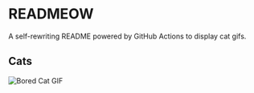 # READMEOW

A self-rewriting README powered by GitHub Actions to display cat gifs.

## Cats

![Bored Cat GIF](https://media4.giphy.com/media/v1.Y2lkPTlhY2QwMmRhcXdsOXpzZ3J6aWptdWhobnp4czYxeWljOTRsaHMwYjFtZTcxaGxmNCZlcD12MV9naWZzX3NlYXJjaCZjdD1n/mlvseq9yvZhba/200.gif)
